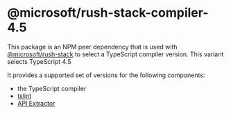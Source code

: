 # @microsoft/rush-stack-compiler-4.5

This package is an NPM peer dependency that is used with
[@microsoft/rush-stack](https://www.npmjs.com/package/@microsoft/rush-stack)
to select a TypeScript compiler version. This variant selects TypeScript 4.5

It provides a supported set of versions for the following components:

- the TypeScript compiler
- [tslint](https://github.com/palantir/tslint#readme)
- [API Extractor](https://api-extractor.com/)
